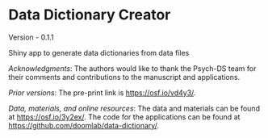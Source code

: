 # Data Dictionary Creator

Version - 0.1.1

Shiny app to generate data dictionaries from data files

*Acknowledgments*: The authors would like to thank the Psych-DS team for their comments and contributions to the manuscript and applications. 

*Prior versions*: The pre-print link is https://osf.io/vd4y3/.

*Data, materials, and online resources*: The data and materials can be found at https://osf.io/3y2ex/. The code for the applications can be found at https://github.com/doomlab/data-dictionary/. 

